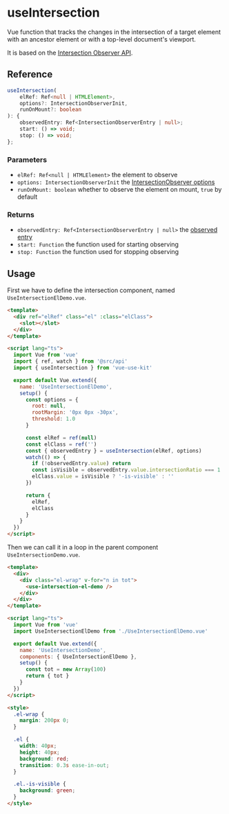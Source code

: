 # useIntersection

Vue function that tracks the changes in the intersection of a target element with an ancestor element or with a top-level document's viewport.

It is based on the [Intersection Observer API](https://developer.mozilla.org/en-US/docs/Web/API/Intersection_Observer_API).

## Reference

```typescript
useIntersection(
    elRef: Ref<null | HTMLElement>,
    options?: IntersectionObserverInit,
    runOnMount?: boolean
): {
    observedEntry: Ref<IntersectionObserverEntry | null>;
    start: () => void;
    stop: () => void;
};
```

### Parameters

- `elRef: Ref<null | HTMLElement>` the element to observe
- `options: IntersectionObserverInit` the [IntersectionObserver options](https://developer.mozilla.org/en-US/docs/Web/API/IntersectionObserver#Properties)
- `runOnMount: boolean` whether to observe the element on mount, `true` by default

### Returns

- `observedEntry: Ref<IntersectionObserverEntry | null>` the [observed entry](https://developer.mozilla.org/en-US/docs/Web/API/IntersectionObserverEntry)
- `start: Function` the function used for starting observing
- `stop: Function` the function used for stopping observing

## Usage

First we have to define the intersection component, named `UseIntersectionElDemo.vue`.

```html
<template>
  <div ref="elRef" class="el" :class="elClass">
    <slot></slot>
  </div>
</template>

<script lang="ts">
  import Vue from 'vue'
  import { ref, watch } from '@src/api'
  import { useIntersection } from 'vue-use-kit'

  export default Vue.extend({
    name: 'UseIntersectionElDemo',
    setup() {
      const options = {
        root: null,
        rootMargin: '0px 0px -30px',
        threshold: 1.0
      }

      const elRef = ref(null)
      const elClass = ref('')
      const { observedEntry } = useIntersection(elRef, options)
      watch(() => {
        if (!observedEntry.value) return
        const isVisible = observedEntry.value.intersectionRatio === 1
        elClass.value = isVisible ? '-is-visible' : ''
      })

      return {
        elRef,
        elClass
      }
    }
  })
</script>
```

Then we can call it in a loop in the parent component `UseIntersectionDemo.vue`.

```html
<template>
  <div>
    <div class="el-wrap" v-for="n in tot">
      <use-intersection-el-demo />
    </div>
  </div>
</template>

<script lang="ts">
  import Vue from 'vue'
  import UseIntersectionElDemo from './UseIntersectionElDemo.vue'

  export default Vue.extend({
    name: 'UseIntersectionDemo',
    components: { UseIntersectionElDemo },
    setup() {
      const tot = new Array(100)
      return { tot }
    }
  })
</script>

<style>
  .el-wrap {
    margin: 200px 0;
  }

  .el {
    width: 40px;
    height: 40px;
    background: red;
    transition: 0.3s ease-in-out;
  }

  .el.-is-visible {
    background: green;
  }
</style>
```
